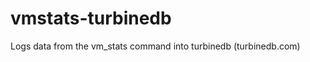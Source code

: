 vmstats-turbinedb
======================

Logs data from the vm_stats command into turbinedb (turbinedb.com)
